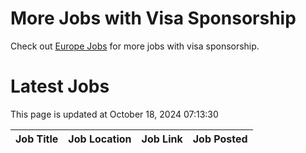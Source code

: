 # More Jobs with Visa Sponsorship

Check out [Europe Jobs](https://github.com/sureshparimi/europejobs#latest-jobs) for more jobs with visa sponsorship.

# Latest Jobs

This page is updated at October 18, 2024 07:13:30

| Job Title | Job Location | Job Link | Job Posted |
| --- | --- | --- | --- |
